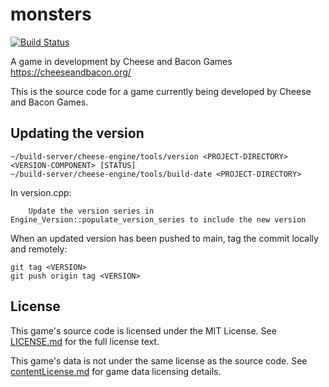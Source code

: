 # monsters

[![Build Status](https://wells-family.xyz/jenkins/buildStatus/icon?job=monsters)](https://wells-family.xyz/jenkins/job/monsters/)

A game in development by Cheese and Bacon Games
https://cheeseandbacon.org/

This is the source code for a game currently being developed by Cheese and Bacon Games.

## Updating the version

    ~/build-server/cheese-engine/tools/version <PROJECT-DIRECTORY> <VERSION-COMPONENT> [STATUS]
    ~/build-server/cheese-engine/tools/build-date <PROJECT-DIRECTORY>

In version.cpp:

        Update the version series in Engine_Version::populate_version_series to include the new version

When an updated version has been pushed to main, tag the commit locally and remotely:

    git tag <VERSION>
    git push origin tag <VERSION>

## License

This game's source code is licensed under the MIT License. See [LICENSE.md](docs/LICENSE.md) for the full license text.

This game's data is not under the same license as the source code. See [contentLicense.md](docs/contentLicense.md) for
game data licensing details.
